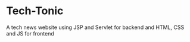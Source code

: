 # Tech-Tonic
 A tech news website using JSP and Servlet for backend and HTML, CSS and JS for frontend
